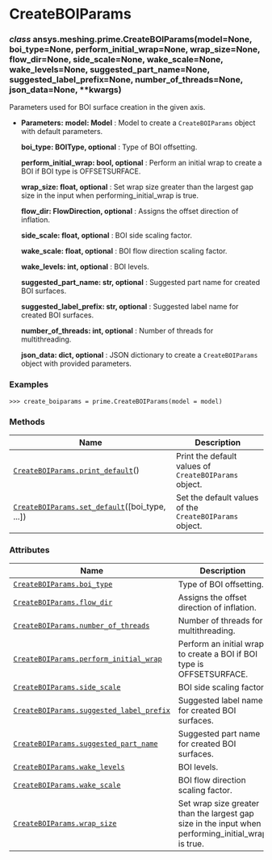 # CreateBOIParams



### *class* ansys.meshing.prime.CreateBOIParams(model=None, boi_type=None, perform_initial_wrap=None, wrap_size=None, flow_dir=None, side_scale=None, wake_scale=None, wake_levels=None, suggested_part_name=None, suggested_label_prefix=None, number_of_threads=None, json_data=None, \*\*kwargs)

Parameters used for BOI surface creation in the given axis.

* **Parameters:**
  **model: Model**
  : Model to create a `CreateBOIParams` object with default parameters.

  **boi_type: BOIType, optional**
  : Type of BOI offsetting.

  **perform_initial_wrap: bool, optional**
  : Perform an initial wrap to create a BOI if BOI type is OFFSETSURFACE.

  **wrap_size: float, optional**
  : Set wrap size greater than the largest gap size in the input when performing_initial_wrap is true.

  **flow_dir: FlowDirection, optional**
  : Assigns the offset direction of inflation.

  **side_scale: float, optional**
  : BOI side scaling factor.

  **wake_scale: float, optional**
  : BOI flow direction scaling factor.

  **wake_levels: int, optional**
  : BOI levels.

  **suggested_part_name: str, optional**
  : Suggested part name for created BOI surfaces.

  **suggested_label_prefix: str, optional**
  : Suggested label name for created BOI surfaces.

  **number_of_threads: int, optional**
  : Number of threads for multithreading.

  **json_data: dict, optional**
  : JSON dictionary to create a `CreateBOIParams` object with provided parameters.

### Examples

```pycon
>>> create_boiparams = prime.CreateBOIParams(model = model)
```

<!-- !! processed by numpydoc !! -->

### Methods

| Name | Description |
|------------------------------------------------------------------------------------------------------------------------------------------------------|---------------------------------------------------------|
| [`CreateBOIParams.print_default`](ansys.meshing.prime.CreateBOIParams.print_default.md#ansys.meshing.prime.CreateBOIParams.print_default)()          | Print the default values of `CreateBOIParams` object.   |
| [`CreateBOIParams.set_default`](ansys.meshing.prime.CreateBOIParams.set_default.md#ansys.meshing.prime.CreateBOIParams.set_default)([boi_type, ...]) | Set the default values of the `CreateBOIParams` object. |

### Attributes

| Name | Description |
|----------------------------------------------------------------------------------------------------------------------------------------------------------------------|----------------------------------------------------------------------------------------------------|
| [`CreateBOIParams.boi_type`](ansys.meshing.prime.CreateBOIParams.boi_type.md#ansys.meshing.prime.CreateBOIParams.boi_type)                                           | Type of BOI offsetting.                                                                            |
| [`CreateBOIParams.flow_dir`](ansys.meshing.prime.CreateBOIParams.flow_dir.md#ansys.meshing.prime.CreateBOIParams.flow_dir)                                           | Assigns the offset direction of inflation.                                                         |
| [`CreateBOIParams.number_of_threads`](ansys.meshing.prime.CreateBOIParams.number_of_threads.md#ansys.meshing.prime.CreateBOIParams.number_of_threads)                | Number of threads for multithreading.                                                              |
| [`CreateBOIParams.perform_initial_wrap`](ansys.meshing.prime.CreateBOIParams.perform_initial_wrap.md#ansys.meshing.prime.CreateBOIParams.perform_initial_wrap)       | Perform an initial wrap to create a BOI if BOI type is OFFSETSURFACE.                              |
| [`CreateBOIParams.side_scale`](ansys.meshing.prime.CreateBOIParams.side_scale.md#ansys.meshing.prime.CreateBOIParams.side_scale)                                     | BOI side scaling factor.                                                                           |
| [`CreateBOIParams.suggested_label_prefix`](ansys.meshing.prime.CreateBOIParams.suggested_label_prefix.md#ansys.meshing.prime.CreateBOIParams.suggested_label_prefix) | Suggested label name for created BOI surfaces.                                                     |
| [`CreateBOIParams.suggested_part_name`](ansys.meshing.prime.CreateBOIParams.suggested_part_name.md#ansys.meshing.prime.CreateBOIParams.suggested_part_name)          | Suggested part name for created BOI surfaces.                                                      |
| [`CreateBOIParams.wake_levels`](ansys.meshing.prime.CreateBOIParams.wake_levels.md#ansys.meshing.prime.CreateBOIParams.wake_levels)                                  | BOI levels.                                                                                        |
| [`CreateBOIParams.wake_scale`](ansys.meshing.prime.CreateBOIParams.wake_scale.md#ansys.meshing.prime.CreateBOIParams.wake_scale)                                     | BOI flow direction scaling factor.                                                                 |
| [`CreateBOIParams.wrap_size`](ansys.meshing.prime.CreateBOIParams.wrap_size.md#ansys.meshing.prime.CreateBOIParams.wrap_size)                                        | Set wrap size greater than the largest gap size in the input when performing_initial_wrap is true. |

